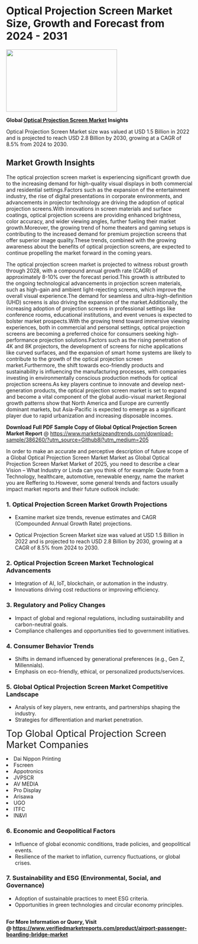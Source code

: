 <H1>Optical Projection Screen Market Size, Growth and Forecast from 2024 - 2031</H1><img class="aligncenter size-medium wp-image-584254" src="https://thirdeyenews.in/wp-content/uploads/2024/09/Global-Market-Research-300x168.jpeg" alt="" width="300" height="168" /><p><strong>Global&nbsp;<a href="https://www.marketsizeandtrends.com/download-sample/386260/?utm_source=Github8j?utm_medium=205">Optical Projection Screen Market</a> Insights</strong></p><p>Optical Projection Screen Market size was valued at USD 1.5 Billion in 2022 and is projected to reach USD 2.8 Billion by 2030, growing at a CAGR of 8.5% from 2024 to 2030.</p><p><h2>Market Growth Insights</h2> <p>The optical projection screen market is experiencing significant growth due to the increasing demand for high-quality visual displays in both commercial and residential settings.Factors such as the expansion of the entertainment industry, the rise of digital presentations in corporate environments, and advancements in projector technology are driving the adoption of optical projection screens.With innovations in screen materials and surface coatings, optical projection screens are providing enhanced brightness, color accuracy, and wider viewing angles, further fueling their market growth.Moreover, the growing trend of home theaters and gaming setups is contributing to the increased demand for premium projection screens that offer superior image quality.These trends, combined with the growing awareness about the benefits of optical projection screens, are expected to continue propelling the market forward in the coming years.</p> <p>The optical projection screen market is projected to witness robust growth through 2028, with a compound annual growth rate (CAGR) of approximately 8-10% over the forecast period.This growth is attributed to the ongoing technological advancements in projection screen materials, such as high-gain and ambient light-rejecting screens, which improve the overall visual experience.The demand for seamless and ultra-high-definition (UHD) screens is also driving the expansion of the market.Additionally, the increasing adoption of projection screens in professional settings like conference rooms, educational institutions, and event venues is expected to bolster market prospects.With the growing trend toward immersive viewing experiences, both in commercial and personal settings, optical projection screens are becoming a preferred choice for consumers seeking high-performance projection solutions.Factors such as the rising penetration of 4K and 8K projectors, the development of screens for niche applications like curved surfaces, and the expansion of smart home systems are likely to contribute to the growth of the optical projection screen market.Furthermore, the shift towards eco-friendly products and sustainability is influencing the manufacturing processes, with companies investing in environmentally conscious production methods for optical projection screens.As key players continue to innovate and develop next-generation products, the optical projection screen market is set to expand and become a vital component of the global audio-visual market.Regional growth patterns show that North America and Europe are currently dominant markets, but Asia-Pacific is expected to emerge as a significant player due to rapid urbanization and increasing disposable incomes.<p><span class=""><strong>Download Full PDF Sample Copy of Global Optical Projection Screen Market Report</strong> @ <a href="https://www.marketsizeandtrends.com/download-sample/386260/?utm_source=Github8j?utm_medium=205" target="_blank">https://www.marketsizeandtrends.com/download-sample/386260/?utm_source=Github8j?utm_medium=205</a></span></p><p>In order to make an accurate and perceptive description of future scope of a Global&nbsp;Optical Projection Screen Market Market as Global&nbsp;Optical Projection Screen Market Market of 2025, you need to describe a clear Vision &ndash; What Industry or Linda can you think of for example: Quote from a Technology, healthcare, automotive, renewable energy, name the market you are Reffering to.However, some general trends and factors usually impact market reports and their future outlook include:</p><h3>1.&nbsp;<strong>Optical Projection Screen Market Growth Projections</strong></h3><ul><li>Examine market size trends, revenue estimates and CAGR (Compounded Annual Growth Rate) projections.</li><li><p>Optical Projection Screen Market size was valued at USD 1.5 Billion in 2022 and is projected to reach USD 2.8 Billion by 2030, growing at a CAGR of 8.5% from 2024 to 2030.</p></li></ul><h3>2.&nbsp;<strong>Optical Projection Screen Market Technological Advancements</strong></h3><ul><li>Integration of AI, IoT, blockchain, or automation in the industry.</li><li>Innovations driving cost reductions or improving efficiency.</li></ul><h3>3.&nbsp;<strong>Regulatory and Policy Changes</strong></h3><ul><li>Impact of global and regional regulations, including sustainability and carbon-neutral goals.</li><li>Compliance challenges and opportunities tied to government initiatives.</li></ul><h3>4.&nbsp;<strong>Consumer Behavior Trends</strong></h3><ul><li>Shifts in demand influenced by generational preferences (e.g., Gen Z, Millennials).</li><li>Emphasis on eco-friendly, ethical, or personalized products/services.</li></ul><h3>5.&nbsp;<strong>Global Optical Projection Screen Market Competitive Landscape</strong></h3><ul><li>Analysis of key players, new entrants, and partnerships shaping the industry.</li><li>Strategies for differentiation and market penetration.</li></ul><p data-pm-slice="1 1 []"><span style="color: inherit; font-family: inherit; font-size: 25px;">Top Global Optical Projection Screen Market Companies</span></p><div class="" data-test-id=""><p><li>Dai Nippon Printing</li><li> Fscreen</li><li> Appotronics</li><li> JVPSCR</li><li> AV MEDIA</li><li> Pro Display</li><li> Arisawa</li><li> UGO</li><li> ITFC</li><li> IN&VI</li></p></div><h3>6.&nbsp;<strong>Economic and Geopolitical Factors</strong></h3><ul><li>Influence of global economic conditions, trade policies, and geopolitical events.</li><li>Resilience of the market to inflation, currency fluctuations, or global crises.</li></ul><h3>7.&nbsp;<strong>Sustainability and ESG (Environmental, Social, and Governance)</strong></h3><ul><li>Adoption of sustainable practices to meet ESG criteria.</li><li>Opportunities in green technologies and circular economy principles.</li></ul><h2><strong style="font-size: 14px;">For More Information or Query, Visit @&nbsp;</strong><a style="background-color: #ffffff; font-size: 14px;" href="https://www.marketsizeandtrends.com/report/optical-projection-screen-market/" target="_blank">https://www.verifiedmarketreports.com/product/airport-passenger-boarding-bridge-market</a></h2>